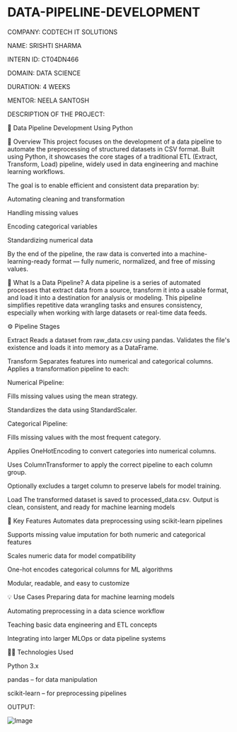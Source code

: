 # DATA-PIPELINE-DEVELOPMENT

COMPANY: CODTECH IT SOLUTIONS

NAME: SRISHTI SHARMA

INTERN ID: CT04DN466

DOMAIN: DATA SCIENCE

DURATION: 4 WEEKS

MENTOR: NEELA SANTOSH

DESCRIPTION OF THE PROJECT:

🔗 Data Pipeline Development Using Python

📌 Overview This project focuses on the development of a data pipeline to automate the preprocessing of structured datasets in CSV format. Built using Python, it showcases the core stages of a traditional ETL (Extract, Transform, Load) pipeline, widely used in data engineering and machine learning workflows.

The goal is to enable efficient and consistent data preparation by:

Automating cleaning and transformation

Handling missing values

Encoding categorical variables

Standardizing numerical data

By the end of the pipeline, the raw data is converted into a machine-learning-ready format — fully numeric, normalized, and free of missing values.

🧠 What Is a Data Pipeline? A data pipeline is a series of automated processes that extract data from a source, transform it into a usable format, and load it into a destination for analysis or modeling. This pipeline simplifies repetitive data wrangling tasks and ensures consistency, especially when working with large datasets or real-time data feeds.

⚙ Pipeline Stages

Extract Reads a dataset from raw_data.csv using pandas.
Validates the file's existence and loads it into memory as a DataFrame.

Transform Separates features into numerical and categorical columns.
Applies a transformation pipeline to each:

Numerical Pipeline:

Fills missing values using the mean strategy.

Standardizes the data using StandardScaler.

Categorical Pipeline:

Fills missing values with the most frequent category.

Applies OneHotEncoding to convert categories into numerical columns.

Uses ColumnTransformer to apply the correct pipeline to each column group.

Optionally excludes a target column to preserve labels for model training.

Load The transformed dataset is saved to processed_data.csv.
Output is clean, consistent, and ready for machine learning models

📌 Key Features Automates data preprocessing using scikit-learn pipelines

Supports missing value imputation for both numeric and categorical features

Scales numeric data for model compatibility

One-hot encodes categorical columns for ML algorithms

Modular, readable, and easy to customize

💡 Use Cases Preparing data for machine learning models

Automating preprocessing in a data science workflow

Teaching basic data engineering and ETL concepts

Integrating into larger MLOps or data pipeline systems

🧑‍💻 Technologies Used

Python 3.x

pandas – for data manipulation

scikit-learn – for preprocessing pipelines

OUTPUT:

![Image](https://github.com/user-attachments/assets/9bb72bb3-88a0-4c78-8028-346616e41fad)
